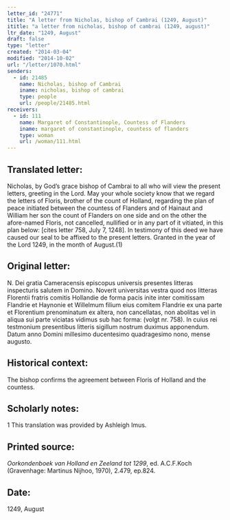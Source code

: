 ```yaml
---
letter_id: "24771"
title: "A letter from Nicholas, bishop of Cambrai (1249, August)"
ititle: "a letter from nicholas, bishop of cambrai (1249, august)"
ltr_date: "1249, August"
draft: false
type: "letter"
created: "2014-03-04"
modified: "2014-10-02"
url: "/letter/1070.html"
senders:
  - id: 21485
    name: Nicholas, bishop of Cambrai
    iname: nicholas, bishop of cambrai
    type: people
    url: /people/21485.html
receivers:
  - id: 111
    name: Margaret of Constantinople, Countess of Flanders
    iname: margaret of constantinople, countess of flanders
    type: woman
    url: /woman/111.html
---
```

<h2> Translated letter:</h2>Nicholas, by God’s grace bishop of Cambrai to all who will view the present letters, greeting in the Lord.
	May your whole society know that we regard the letters of Floris, brother of the count of Holland, regarding the plan of peace initiated between the countess of Flanders and of Hainaut and William her son the count of Flanders on one side and on the other the afore-named Floris, not cancelled, nullified or in any part of it vitiated, in this plan below:
[cites letter 758, July 7, 1248].
	In testimony of this deed we have caused our seal to be affixed to the present letters.
	Granted in the year of the Lord 1249, in the month of August.(1)
<h2 class="mt-4"> Original letter:</h2>N. Dei gratia Cameracensis episcopus universis presentes litteras inspecturis salutem in Domino.
Noverit universitas vestra quod nos litteras Florentii fratris comitis Hollandie de forma pacis inite inter comitissam Flandrie et Haynonie et Willelmum filium eius comitem Flandrie ex una parte et Florentium prenominatum ex altera, non cancellatas, non abolitas vel in aliqua sui parte viciatas vidimus sub hac forma: (volgt nr. 758).
In cuius rei testmonium  presentibus litteris sigillum nostrum duximus apponendum.
Datum anno Domini millesimo ducentesimo quadragesimo nono, mense augusto.
<h2 class="mt-4"> Historical context:</h2>The bishop confirms the agreement between Floris of Holland and the countess.
<h2 class="mt-4"> Scholarly notes:</h2>1 This translation was provided by Ashleigh Imus.
<h2 class="mt-4"> Printed source:</h2><p><em>Oorkondenboek van Holland en Zeeland tot 1299</em>, ed. A.C.F.Koch (Gravenhage: Martinus Nijhoo, 1970), 2.479, ep.824.</p><h2 class="mt-4"> Date:</h2>1249, August